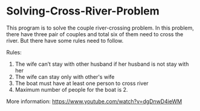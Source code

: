 # Solving-Cross-River-Problem

This program is to solve the couple river-crossing problem. In this problem, there have three 
pair of couples and total six of them need to cross the river. But there have some rules need to 
follow.

Rules:
1.  The wife can’t stay with other husband if her husband is not stay with her
2.  The wife can stay only with other's wife  
3.  The boat must have at least one person to cross river
4.  Maximum number of people for the boat is 2.

More information:
https://www.youtube.com/watch?v=dgDnwD4ieWM
